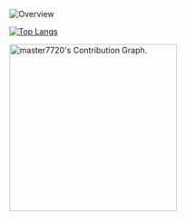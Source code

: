 ![Overview](https://github-readme-stats.vercel.app/api?username=Threeot&include_all_commits=true&count_private=true&title_color=CC88BB&text_color=885566&bg_color=20,F2FBFF,E6F8FF,FFE6EB,FFF2F5)

[![Top Langs](https://github-readme-stats.vercel.app/api/top-langs/?username=Threeot&layout=compact&title_color=CC88BB&bg_color=20,F2FBFF,E6F8FF,FFE6EB,FFF2F5)](https://github.com/anuraghazra/github-readme-stats)


<img height="295em" src="https://activity-graph.herokuapp.com/graph?username=master7720&layout=compact&title_color=CC88BB&bg_color=20,F2FBFF,E6F8FF,FFE6EB,FFF2F5" alt="master7720's Contribution Graph.">
</a></div>
